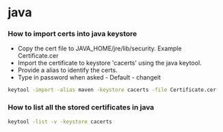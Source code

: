 # java


### How to import certs into java keystore
- Copy the cert file to JAVA_HOME/jre/lib/security. Example Certificate.cer
- Import the certificate to keystore 'cacerts' using the java keytool.
- Provide a alias to identify the certs.
- Type in password when asked - Default - changeit
```sh
keytool -import -alias maven -keystore cacerts -file Certificate.cer
```

### How to list all the stored certificates in java
```sh
keytool -list -v -keystore cacerts
```
